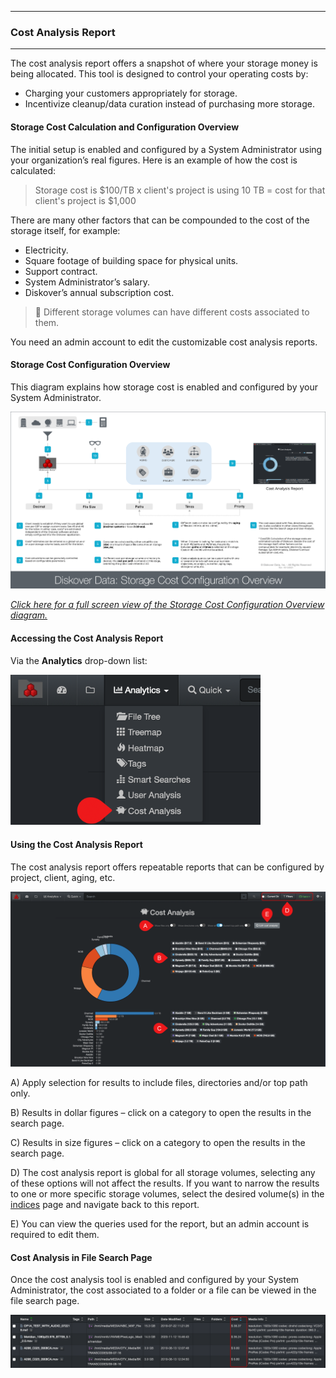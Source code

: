 <p id="cost_analysis"></p>

___
### Cost Analysis Report
___

The cost analysis report offers a snapshot of where your storage money is being allocated. This tool is designed to control your operating costs  by:

- Charging your customers appropriately for storage.
- Incentivize cleanup/data curation instead of purchasing more storage.

<p id="cost_config"></p>

#### Storage Cost Calculation and Configuration Overview

The initial setup is enabled and configured by a System Administrator using your organization’s real figures. Here is an example of how the cost is calculated:

>Storage cost is $100/TB x client's project is using 10 TB = cost for that client's project is $1,000

There are many other factors that can be compounded to the cost of the storage itself, for example:

- Electricity.
- Square footage of building space for physical units.
- Support contract.
- System Administrator’s salary.
- Diskover’s annual subscription cost.

>🔆 Different storage volumes can have different costs associated to them.

You need an admin account to edit the customizable cost analysis reports.

#### Storage Cost Configuration Overview

This diagram explains how storage cost is enabled and configured by your System Administrator.

![Image: Storage Cost Configuration Overview Diagram](images/diagram_diskover_storage_cost_configuration_overview_with_border.png)

_[Click here for a full screen view of the Storage Cost Configuration Overview diagram.](images/diagram_diskover_storage_cost_configuration_overview_with_border.png)_

#### Accessing the Cost Analysis Report

Via the  **Analytics**  drop-down list:

<img src="images/image_analytics_cost_analysis_access_via_analytics_dropdown.png" width="400">

#### Using the Cost Analysis Report

The cost analysis report offers repeatable reports that can be configured by project, client, aging, etc.

![Image: Cost Analysis Report Overview](images/image_analytics_cost_analysis_overview.png)

A) Apply selection for results to include files, directories and/or top path only.

B) Results in dollar figures – click on a category to open the results in the search page.

C) Results in size figures – click on a category to open the results in the search page.

D) The cost analysis  report is global for all storage volumes, selecting any of these options will not affect the results. If you want to narrow the results to one or more specific storage volumes, select the desired volume(s) in the [indices](#indices) page and navigate back to this report.

E) You can view the queries used for the report, but an admin account is required to edit them.

#### Cost Analysis in File Search Page

Once the cost analysis tool is enabled and configured by your System Administrator, the cost associated to a folder or a file can be viewed in the file search page.

![Image: Cost Analysis Info in File Search Page](images/image_analytics_cost_analysis_in_file_search_page.png)
